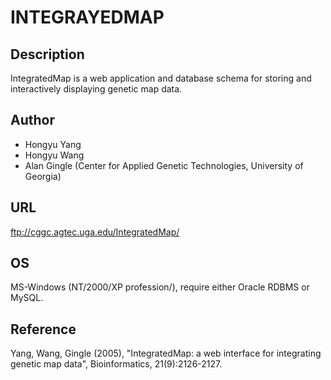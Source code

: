 # INTEGRAYEDMAP

## Description
IntegratedMap is a web application and database schema for storing and interactively displaying genetic map data.

## Author
* Hongyu Yang
* Hongyu Wang
* Alan Gingle (Center for Applied Genetic Technologies, University of Georgia)

## URL
ftp://cggc.agtec.uga.edu/IntegratedMap/

## OS
MS-Windows (NT/2000/XP profession/), require either Oracle RDBMS or MySQL.

## Reference
Yang, Wang, Gingle (2005), "IntegratedMap: a web interface for integrating genetic map data", Bioinformatics, 21(9):2126-2127.
